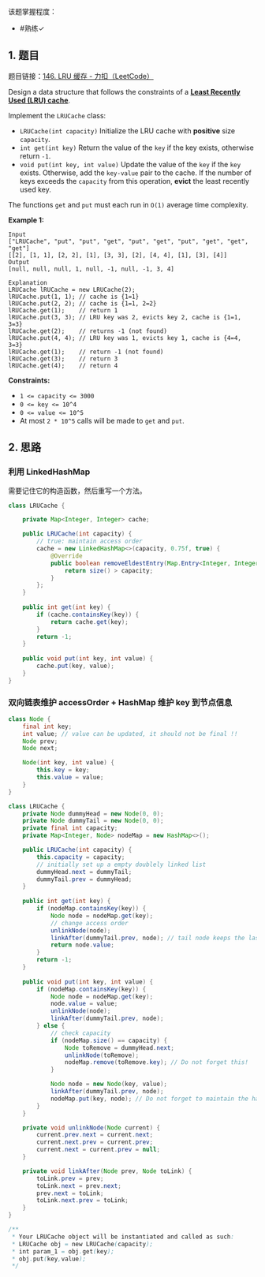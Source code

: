 
该题掌握程度：
- #熟练✓

## 1. 题目
题目链接：[146. LRU 缓存 - 力扣（LeetCode）](https://leetcode.cn/problems/lru-cache/description/)

Design a data structure that follows the constraints of a **[Least Recently Used (LRU) cache](https://en.wikipedia.org/wiki/Cache_replacement_policies#LRU)**.

Implement the `LRUCache` class:

- `LRUCache(int capacity)` Initialize the LRU cache with **positive** size `capacity`.
- `int get(int key)` Return the value of the `key` if the key exists, otherwise return `-1`.
- `void put(int key, int value)` Update the value of the `key` if the `key` exists. Otherwise, add the `key-value` pair to the cache. If the number of keys exceeds the `capacity` from this operation, **evict** the least recently used key.

The functions `get` and `put` must each run in `O(1)` average time complexity.

 

**Example 1:**

```
Input
["LRUCache", "put", "put", "get", "put", "get", "put", "get", "get", "get"]
[[2], [1, 1], [2, 2], [1], [3, 3], [2], [4, 4], [1], [3], [4]]
Output
[null, null, null, 1, null, -1, null, -1, 3, 4]

Explanation
LRUCache lRUCache = new LRUCache(2);
lRUCache.put(1, 1); // cache is {1=1}
lRUCache.put(2, 2); // cache is {1=1, 2=2}
lRUCache.get(1);    // return 1
lRUCache.put(3, 3); // LRU key was 2, evicts key 2, cache is {1=1, 3=3}
lRUCache.get(2);    // returns -1 (not found)
lRUCache.put(4, 4); // LRU key was 1, evicts key 1, cache is {4=4, 3=3}
lRUCache.get(1);    // return -1 (not found)
lRUCache.get(3);    // return 3
lRUCache.get(4);    // return 4
```

 

**Constraints:**

- `1 <= capacity <= 3000`
- `0 <= key <= 10^4`
- `0 <= value <= 10^5`
- At most `2 * 10^5` calls will be made to `get` and `put`.



## 2. 思路

### 利用 LinkedHashMap

需要记住它的构造函数，然后重写一个方法。

```java
class LRUCache {

    private Map<Integer, Integer> cache;

    public LRUCache(int capacity) {
        // true: maintain access order
        cache = new LinkedHashMap<>(capacity, 0.75f, true) {
            @Override
            public boolean removeEldestEntry(Map.Entry<Integer, Integer> eldest) {
                return size() > capacity;
            }
        };
    }
    
    public int get(int key) {
        if (cache.containsKey(key)) {
            return cache.get(key);
        }
        return -1;
    }
    
    public void put(int key, int value) {
        cache.put(key, value);
    }
}
```


### 双向链表维护 accessOrder + HashMap 维护 key 到节点信息

```java
class Node {
    final int key;
    int value; // value can be updated, it should not be final !!
    Node prev;
    Node next;

    Node(int key, int value) {
        this.key = key;
        this.value = value;
    }
}

class LRUCache {
    private Node dummyHead = new Node(0, 0);
    private Node dummyTail = new Node(0, 0);
    private final int capacity;
    private Map<Integer, Node> nodeMap = new HashMap<>();

    public LRUCache(int capacity) {
        this.capacity = capacity;
        // initially set up a empty doublely linked list
        dummyHead.next = dummyTail;
        dummyTail.prev = dummyHead;
    }
    
    public int get(int key) {
        if (nodeMap.containsKey(key)) {
            Node node = nodeMap.get(key);
            // change access order
            unlinkNode(node);
            linkAfter(dummyTail.prev, node); // tail node keeps the last access node
            return node.value;
        }
        return -1;
    }
    
    public void put(int key, int value) {
        if (nodeMap.containsKey(key)) {
            Node node = nodeMap.get(key);
            node.value = value;
            unlinkNode(node);
            linkAfter(dummyTail.prev, node);
        } else {            
            // check capacity
            if (nodeMap.size() == capacity) {
                Node toRemove = dummyHead.next;
                unlinkNode(toRemove);
                nodeMap.remove(toRemove.key); // Do not forget this!
            }

            Node node = new Node(key, value);
            linkAfter(dummyTail.prev, node);
            nodeMap.put(key, node); // Do not forget to maintain the hashmap
        }
    }

    private void unlinkNode(Node current) {
        current.prev.next = current.next;
        current.next.prev = current.prev;
        current.next = current.prev = null;
    }

    private void linkAfter(Node prev, Node toLink) {
        toLink.prev = prev;
        toLink.next = prev.next;
        prev.next = toLink;
        toLink.next.prev = toLink;
    }
}

/**
 * Your LRUCache object will be instantiated and called as such:
 * LRUCache obj = new LRUCache(capacity);
 * int param_1 = obj.get(key);
 * obj.put(key,value);
 */
```

